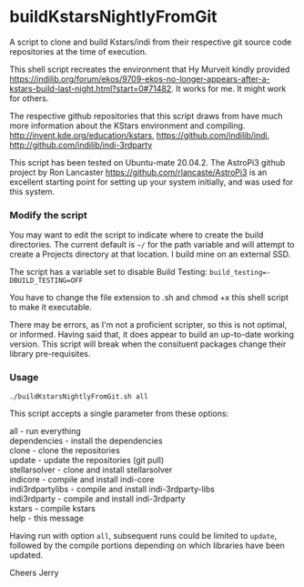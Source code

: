 # buildKstarsNightlyFromGit
A script to clone and build Kstars/indi from their respective git source code repositories at the time of execution. 

This shell script recreates the environment that Hy Murveit kindly provided https://indilib.org/forum/ekos/9709-ekos-no-longer-appears-after-a-kstars-build-last-night.html?start=0#71482. It works for me. It might work for others.

The respective github repositories that this script draws from have much more information about the KStars environment and compiling.
http://invent.kde.org/education/kstars, https://github.com/indilib/indi, http://github.com/indilib/indi-3rdparty

This script has been tested on Ubuntu-mate 20.04.2. The AstroPi3 github project by Ron Lancaster https://github.com/rlancaste/AstroPi3 is an excellent starting point for setting up your system initially, and was used for this system.

### Modify the script

You may want to edit the script to indicate where to create the build directories. The current default is `~/` for the path variable and will attempt to create a Projects directory at that location. I build mine on an external SSD.

The script has a variable set to disable Build Testing: `build_testing=-DBUILD_TESTING=OFF`

You have to change the file extension to .sh and chmod +x this shell script to make it executable.

There may be errors, as I'm not a proficient scripter, so this is not optimal, or informed. Having said that, it does appear to build an up-to-date working version. This script will break when the consituent packages change their library pre-requisites.

### Usage

````
./buildKstarsNightlyFromGit.sh all
````
This script accepts a single parameter from these options:

all              - run everything<br>
dependencies     - install the dependencies<br>
clone            - clone the repositories<br>
update           - update the repositories \(git pull\)<br>
stellarsolver    - clone and install stellarsolver<br>
indicore         - compile and install indi-core<br>
indi3rdpartylibs - compile and install indi-3rdparty-libs<br>
indi3rdparty     - compile and install indi-3rdparty<br>
kstars           - compile kstars<br>
help             - this message

Having run with option `all`, subsequent runs could be limited to `update`, followed by the compile portions depending on which libraries have been updated.

Cheers 
 Jerry
 
